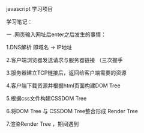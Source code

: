 javascript 学习项目

学习笔记：

一 .网页输入网址后enter之后发生的事情：

1.DNS解析   即域名 ->  IP地址

2.客户端浏览器发送请求与服务器链接 （三次握手

3.服务器建立TCP链接后，返回给客户端需要的资源

4.客户端下载资源并根据html页面构建DOM Tree

5.根据css文件构建CSSDOM Tree

6.将DOM Tree 与 CSSDOM Tree整合形成 Render Tree

7.渲染Render Tree  ，期间遇到<script> 要先加载script 停止渲染。直至渲染完成

二. window.onload  与 window.DOMContentLoaded的区别
前者是所有资源加载完成，后者是只加载完成DOM节点 ，视频图片等大资源可以不着急，后者更合理一些 

三. 前端性能优化

原则

1. 多使用内存、缓存或其他方法

2. 减少CPU计算量，减少网络加载耗时

3. （适用于所有编程以及算法）空间换时间

入手方向

一. 加载更快
   1.减少资源体积、压缩代码、图片 、资源
   2.Gzip压缩（服务器端）
   3.减少请求次数 ：  合并代码，雪碧图 ，ssr服务端渲染， 使用缓存（cookie，storage等）
   4.使用更快的网络： CDN


2 渲染更快 
	
	1. 把css放在head,把js放在body底部

	2. 尽早加载js，使用DOMContentLoaded

	3. 使用图片懒加载

	4. 对dom操作进行缓存

	5. 对dom查询进行缓存

	6. 频繁dom操作，应该合并一起插入dom中

	7. 防抖和节流